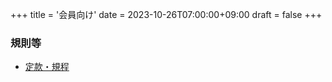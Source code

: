 +++
title = '会員向け'
date = 2023-10-26T07:00:00+09:00
draft = false
+++

### 規則等

- [定款・規程](./policies/)
